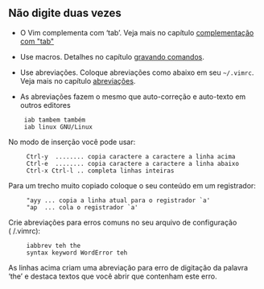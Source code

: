 Não digite duas vezes
---------------------

-   O Vim complementa com ‘tab’. Veja mais no capítulo [complementação com "tab"](../capitulo_12/complementacao_com_tab.md)

-   Use macros. Detalhes no capítulo [gravando comandos](../capitulo_8/gravando_comandos.md).

-   Use abreviações. Coloque abreviações como abaixo em seu `~/.vimrc`.
    Veja mais no capítulo [abreviações](../capitulo_12/abreviacoes.md).

-   As abreviações fazem o mesmo que auto-correção e auto-texto em
    outros editores

         iab tambem também
         iab linux GNU/Linux

No modo de inserção você pode usar:

         Ctrl-y  ........ copia caractere a caractere a linha acima
         Ctrl-e  ........ copia caractere a caractere a linha abaixo
         Ctrl-x Ctrl-l .. completa linhas inteiras

Para um trecho muito copiado coloque o seu conteúdo em um registrador:

         "ayy ... copia a linha atual para o registrador `a'
         "ap  ... cola o registrador `a'

Crie abreviações para erros comuns no seu arquivo de configuração
( /.vimrc):

         iabbrev teh the
         syntax keyword WordError teh

As linhas acima criam uma abreviação para erro de digitação da palavra
‘the’ e destaca textos que você abrir que contenham este erro.

